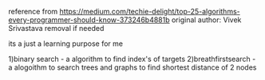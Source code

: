 reference from https://medium.com/techie-delight/top-25-algorithms-every-programmer-should-know-373246b4881b
original author: Vivek Srivastava
removal if needed

its a just a learning purpose for me 

1)binary search - a algorithm to find index's of targets
2)breathfirstsearch - a alogoithm to search trees and graphs to find shortest distance of 2 nodes
